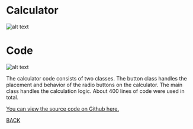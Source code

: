 # Calculator
![alt text](https://howardying.github.io/Programming1Portfolio/Images/calculator1.png)

# Code
![alt text](https://howardying.github.io/Programming1Portfolio/Images/calculator2.png)

The calculator code consists of two classes. The button class handles the placement and behavior of the radio buttons on the calculator. The main class handles the calculation logic. About 400 lines of code were used in total.

[You can view the source code on Github here.](https://www.google.com)

[BACK](https://howardying.github.io/Programming1Portfolio/ "Back to Home")
